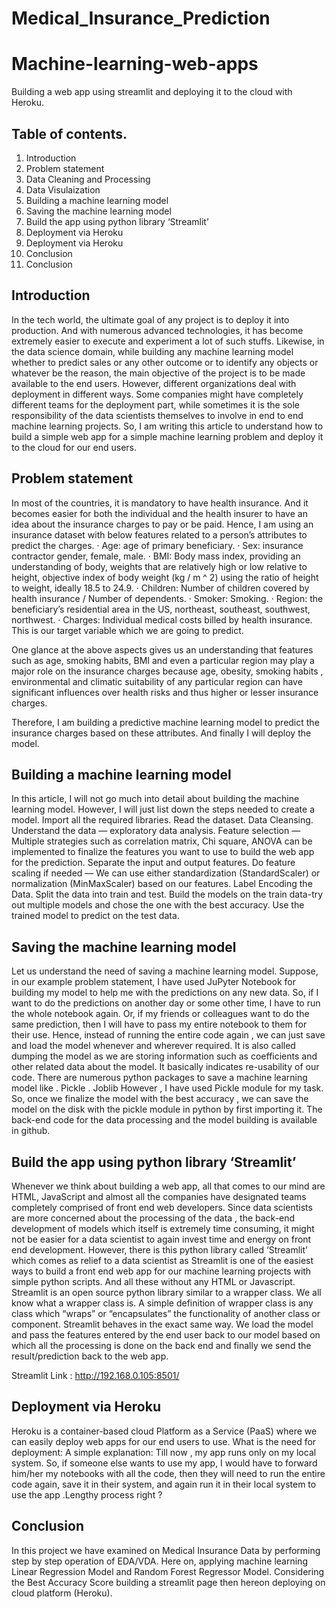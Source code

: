 # Medical_Insurance_Prediction

# Machine-learning-web-apps
Building a web app using streamlit and deploying it to the cloud with Heroku.

## Table of contents.
1. Introduction
2. Problem statement
3. Data Cleaning and Processing
4. Data Visulaization
5. Building a machine learning model
6. Saving the machine learning model
7. Build the app using python library ‘Streamlit’
8. Deployment via Heroku
9. Deployment via Heroku
10. Conclusion
11. Conclusion

## Introduction
In the tech world, the ultimate goal of any project is to deploy it into production. And with numerous advanced technologies, it has become extremely easier to execute and experiment a lot of such stuffs.
Likewise, in the data science domain, while building any machine learning model whether to predict sales or any other outcome or to identify any objects or whatever be the reason, the main objective of the project is to be made available to the end users.
However, different organizations deal with deployment in different ways. Some companies might have completely different teams for the deployment part, while sometimes it is the sole responsibility of the data scientists themselves to involve in end to end machine learning projects.
So, I am writing this article to understand how to build a simple web app for a simple machine learning problem and deploy it to the cloud for our end users.

## Problem statement
In most of the countries, it is mandatory to have health insurance. And it becomes easier for both the individual and the health insurer to have an idea about the insurance charges to pay or be paid.
Hence, I am using an insurance dataset with below features related to a person’s attributes to predict the charges.
· Age: age of primary beneficiary.
· Sex: insurance contractor gender, female, male.
· BMI: Body mass index, providing an understanding of body, weights that are relatively high or low relative to height, objective index of body weight (kg / m ^ 2)       using the ratio of height to weight, ideally 18.5 to 24.9.
· Children: Number of children covered by health insurance / Number of dependents.
· Smoker: Smoking.
· Region: the beneficiary’s residential area in the US, northeast, southeast, southwest, northwest.
· Charges: Individual medical costs billed by health insurance. This is our target variable which we are going to predict.

One glance at the above aspects gives us an understanding that features such as age, smoking habits, BMI and even a particular region may play a major role on the insurance charges because age, obesity, smoking habits , environmental and climatic suitability of any particular region can have significant influences over health risks and thus higher or lesser insurance charges.

Therefore, I am building a predictive machine learning model to predict the insurance charges based on these attributes. And finally I will deploy the model.

## Building a machine learning model
In this article, I will not go much into detail about building the machine learning model. However, I will just list down the steps needed to create a model.
Import all the required libraries.
Read the dataset.
Data Cleansing.
Understand the data — exploratory data analysis.
Feature selection — Multiple strategies such as correlation matrix, Chi square, ANOVA can be implemented to finalize the features you want to use to build the web app for the prediction.
Separate the input and output features.
Do feature scaling if needed — We can use either standardization (StandardScaler) or normalization (MinMaxScaler) based on our features.
Label Encoding the Data.
Split the data into train and test.
Build the models on the train data-try out multiple models and chose the one with the best accuracy.
Use the trained model to predict on the test data.

## Saving the machine learning model
Let us understand the need of saving a machine learning model.
Suppose, in our example problem statement, I have used JuPyter Notebook for building my model to help me with the predictions on any new data. So, if I want to do the predictions on another day or some other time, I have to run the whole notebook again. Or, if my friends or colleagues want to do the same prediction, then I will have to pass my entire notebook to them for their use.
Hence, instead of running the entire code again , we can just save and load the model whenever and wherever required. It is also called dumping the model as we are storing information such as coefficients and other related data about the model.
It basically indicates re-usability of our code.
There are numerous python packages to save a machine learning model like
. Pickle
. Joblib
However , I have used Pickle module for my task.
So, once we finalize the model with the best accuracy , we can save the model on the disk with the pickle module in python by first importing it.
The back-end code for the data processing and the model building is available in github.

## Build the app using python library ‘Streamlit’
Whenever we think about building a web app, all that comes to our mind are HTML, JavaScript and almost all the companies have designated teams completely comprised of front end web developers. Since data scientists are more concerned about the processing of the data , the back-end development of models which itself is extremely time consuming, it might not be easier for a data scientist to again invest time and energy on front end development.
However, there is this python library called ‘Streamlit’ which comes as relief to a data scientist as Streamlit is one of the easiest ways to build a front end web app for our machine learning projects with simple python scripts. And all these without any HTML or Javascript.
Streamlit is an open source python library similar to a wrapper class.
We all know what a wrapper class is. A simple definition of wrapper class is any class which “wraps” or “encapsulates” the functionality of another class or component. Streamlit behaves in the exact same way. We load the model and pass the features entered by the end user back to our model based on which all the processing is done on the back end and finally we send the result/prediction back to the web app.

Streamlit Link : http://192.168.0.105:8501/

## Deployment via Heroku
Heroku is a container-based cloud Platform as a Service (PaaS) where we can easily deploy web apps for our end users to use.
What is the need for deployment:
A simple explanation: Till now , my app runs only on my local system. So, if someone else wants to use my app, I would have to forward him/her my notebooks with all the code, then they will need to run the entire code again, save it in their system, and again run it in their local system to use the app .Lengthy process right ?

## Conclusion
In this project we have examined on Medical Insurance Data by performing step by step operation of EDA/VDA. Here on, applying machine learning Linear Regression Model and Random Forest Regressor Model.
Considering the Best Accuracy Score building a streamlit page then hereon deploying on cloud platform (Heroku).

